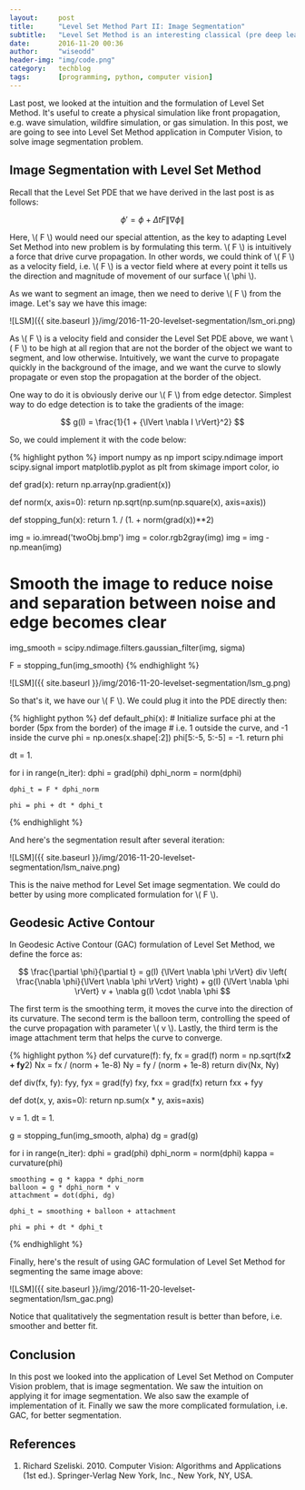 ```yaml
---
layout:     post
title:      "Level Set Method Part II: Image Segmentation"
subtitle:   "Level Set Method is an interesting classical (pre deep learning) Computer Vision method based on Partial Differential Equation (PDE) for image segmentation. In this post, we will look at its application in image segmentation."
date:       2016-11-20 00:36
author:     "wiseodd"
header-img: "img/code.png"
category:   techblog
tags:       [programming, python, computer vision]
---
```


Last post, we looked at the intuition and the formulation of Level Set Method. It's useful to create a physical simulation like front propagation, e.g. wave simulation, wildfire simulation, or gas simulation. In this post, we are going to see into Level Set Method application in Computer Vision, to solve image segmentation problem.


<h2 class="section-heading">Image Segmentation with Level Set Method</h2>

Recall that the Level Set PDE that we have derived in the last post is as follows:

$$ \phi' = \phi + \Delta t F {\lVert \nabla \phi \rVert} $$

Here, \\( F \\) would need our special attention, as the key to adapting Level Set Method into new problem is by formulating this term. \\( F \\) is intuitively a force that drive curve propagation. In other words, we could think of \\( F \\) as a velocity field, i.e. \\( F \\) is a vector field where at every point it tells us the direction and magnitude of movement of our surface \\( \phi \\).

As we want to segment an image, then we need to derive \\( F \\) from the image. Let's say we have this image:

![LSM]({{ site.baseurl }}/img/2016-11-20-levelset-segmentation/lsm_ori.png)

As \\( F \\) is a velocity field and consider the Level Set PDE above, we want \\( F \\) to be high at all region that are not the border of the object we want to segment, and low otherwise. Intuitively, we want the curve to propagate quickly in the background of the image, and we want the curve to slowly propagate or even stop the propagation at the border of the object.

One way to do it is obviously derive our \\( F \\) from edge detector. Simplest way to do edge detection is to take the gradients of the image:

$$ g(I) = \frac{1}{1 + {\lVert \nabla I \rVert}^2} $$

So, we could implement it with the code below:

{% highlight python %}
import numpy as np
import scipy.ndimage
import scipy.signal
import matplotlib.pyplot as plt
from skimage import color, io


def grad(x):
    return np.array(np.gradient(x))


def norm(x, axis=0):
    return np.sqrt(np.sum(np.square(x), axis=axis))


def stopping_fun(x):
    return 1. / (1. + norm(grad(x))**2)


img = io.imread('twoObj.bmp')
img = color.rgb2gray(img)
img = img - np.mean(img)

# Smooth the image to reduce noise and separation between noise and edge becomes clear
img_smooth = scipy.ndimage.filters.gaussian_filter(img, sigma)

F = stopping_fun(img_smooth)
{% endhighlight %}

![LSM]({{ site.baseurl }}/img/2016-11-20-levelset-segmentation/lsm_g.png)

So that's it, we have our \\( F \\). We could plug it into the PDE directly then:

{% highlight python %}
def default_phi(x):
    # Initialize surface phi at the border (5px from the border) of the image
    # i.e. 1 outside the curve, and -1 inside the curve
    phi = np.ones(x.shape[:2])
    phi[5:-5, 5:-5] = -1.
    return phi


dt = 1.

for i in range(n_iter):
    dphi = grad(phi)
    dphi_norm = norm(dphi)

    dphi_t = F * dphi_norm

    phi = phi + dt * dphi_t
{% endhighlight %}

And here's the segmentation result after several iteration:

![LSM]({{ site.baseurl }}/img/2016-11-20-levelset-segmentation/lsm_naive.png)

This is the naive method for Level Set image segmentation. We could do better by using more complicated formulation for \\( F \\).


<h2 class="section-heading">Geodesic Active Contour</h2>

In Geodesic Active Contour (GAC) formulation of Level Set Method, we define the force as:

$$ \frac{\partial \phi}{\partial t} = g(I) {\lVert \nabla \phi \rVert} div \left( \frac{\nabla \phi}{\lVert \nabla \phi \rVert} \right) + g(I) {\lVert \nabla \phi \rVert} v + \nabla g(I) \cdot \nabla \phi $$

The first term is the smoothing term, it moves the curve into the direction of its curvature. The second term is the balloon term, controlling the speed of the curve propagation with parameter \\( v \\). Lastly, the third term is the image attachment term that helps the curve to converge.

{% highlight python %}
def curvature(f):
    fy, fx = grad(f)
    norm = np.sqrt(fx**2 + fy**2)
    Nx = fx / (norm + 1e-8)
    Ny = fy / (norm + 1e-8)
    return div(Nx, Ny)


def div(fx, fy):
    fyy, fyx = grad(fy)
    fxy, fxx = grad(fx)
    return fxx + fyy


def dot(x, y, axis=0):
    return np.sum(x * y, axis=axis)


v = 1.
dt = 1.

g = stopping_fun(img_smooth, alpha)
dg = grad(g)

for i in range(n_iter):
    dphi = grad(phi)
    dphi_norm = norm(dphi)
    kappa = curvature(phi)

    smoothing = g * kappa * dphi_norm
    balloon = g * dphi_norm * v
    attachment = dot(dphi, dg)

    dphi_t = smoothing + balloon + attachment

    phi = phi + dt * dphi_t
{% endhighlight %}

Finally, here's the result of using GAC formulation of Level Set Method for segmenting the same image above:

![LSM]({{ site.baseurl }}/img/2016-11-20-levelset-segmentation/lsm_gac.png)

Notice that qualitatively the segmentation result is better than before, i.e. smoother and better fit.


<h2 class="section-heading">Conclusion</h2>

In this post we looked into the application of Level Set Method on Computer Vision problem, that is image segmentation. We saw the intuition on applying it for image segmentation. We also saw the example of implementation of it. Finally we saw the more complicated formulation, i.e. GAC, for better segmentation.


<h2 class="section-heading">References</h2>

1. Richard Szeliski. 2010. Computer Vision: Algorithms and Applications (1st ed.). Springer-Verlag New York, Inc., New York, NY, USA.
